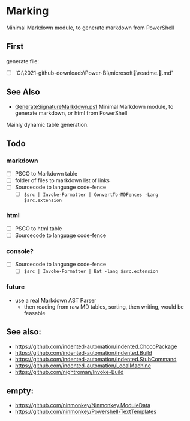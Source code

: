 # Marking

Minimal Markdown module, to generate markdown from PowerShell

## First

generate file: 

- [ ] 'G:\2021-github-downloads\Power-BI\microsoft📁\readme.🐒.md'

## See Also

- [GenerateSignatureMarkdown.ps1](https://github.com/SeeminglyScience/ClassExplorer/blob/signature-query/tools/GenerateSignatureMarkdown.ps1)
Minimal Markdown module, to generate markdown, or html from PowerShell

Mainly dynamic table generation.

## Todo

### markdown

- [ ] PSCO to Markdown table
- [ ] folder of files to markdown list of links
- [ ] Sourcecode to language code-fence
  - [ ] `$src | Invoke-Formatter | ConvertTo-MDFences -Lang $src.extension`

### html

- [ ] PSCO to html table
- [ ] Sourcecode to language code-fence

### console? 

- [ ] Sourcecode to language code-fence
  - [ ] `$src | Invoke-Formatter | Bat -lang $src.extension`

### future

- use a real Markdown AST Parser
  - then reading from raw MD tables, sorting, then writing, would be feasable 

## See also: 

- https://github.com/indented-automation/Indented.ChocoPackage
- https://github.com/indented-automation/Indented.Build
- https://github.com/indented-automation/Indented.StubCommand
- https://github.com/indented-automation/LocalMachine
- https://github.com/nightroman/Invoke-Build

## empty: 

- https://github.com/ninmonkey/Ninmonkey.ModuleData
- https://github.com/ninmonkey/Powershell-TextTemplates
